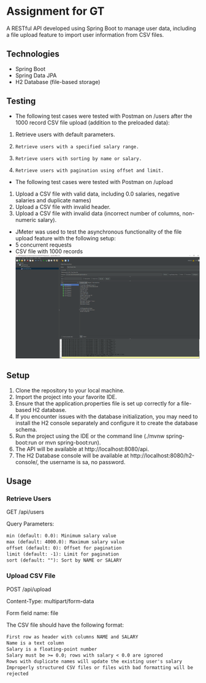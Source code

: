 # Assignment for GT
A RESTful API developed using Spring Boot to manage user data, including a file upload feature to import user information from CSV files.

## Technologies

- Spring Boot
- Spring Data JPA
- H2 Database (file-based storage)

## Testing
- The following test cases were tested with Postman on /users after the 1000 record CSV file upload (addition to the preloaded data):
1.   Retrieve users with default parameters.
2.     Retrieve users with a specified salary range.
3.     Retrieve users with sorting by name or salary.
4.     Retrieve users with pagination using offset and limit.

- The following test cases were tested with Postman on /upload
1. Upload a CSV file with valid data, including 0.0 salaries, negative salaries and duplicate names)
2.  Upload a CSV file with invalid header.
3. Upload a CSV file with invalid data (incorrect number of columns, non-numeric salary).

- JMeter was used to test the asynchronous functionality of the file upload feature with the following setup:
 -  5 concurrent requests
 -  CSV file with 1000 records
[![J Meter ASync Test Results](https://raw.githubusercontent.com/kuroneko420/assignmentforgt/main/jmetertestresult/test1.PNG "J Meter ASync Test Results")](https://raw.githubusercontent.com/kuroneko420/assignmentforgt/main/jmetertestresult/test1.PNG "J Meter ASync Test Results")

## Setup

1. Clone the repository to your local machine.
2. Import the project into your favorite IDE.
3. Ensure that the application.properties file is set up correctly for a file-based H2 database.
4. If you encounter issues with the database initialization, you may need to install the H2 console separately and configure it to create the database schema.
5. Run the project using the IDE or the command line (./mvnw spring-boot:run or mvn spring-boot:run).
6. The API will be available at http://localhost:8080/api.
7. The H2 Database console will be available at http://localhost:8080/h2-console/, the username is sa, no password.

## Usage
### Retrieve Users

GET /api/users

Query Parameters:

    min (default: 0.0): Minimum salary value
    max (default: 4000.0): Maximum salary value
    offset (default: 0): Offset for pagination
    limit (default: -1): Limit for pagination
    sort (default: ""): Sort by NAME or SALARY

### Upload CSV File

POST /api/upload

Content-Type: multipart/form-data

Form field name: file

The CSV file should have the following format:

    First row as header with columns NAME and SALARY
    Name is a text column
    Salary is a floating-point number
    Salary must be >= 0.0; rows with salary < 0.0 are ignored
    Rows with duplicate names will update the existing user's salary
    Improperly structured CSV files or files with bad formatting will be rejected
